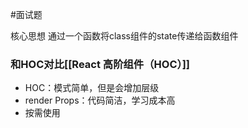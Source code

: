 #面试题 

核心思想
通过一个函数将class组件的state传递给函数组件


### 和HOC对比[[React 高阶组件（HOC）]]

- HOC：模式简单，但是会增加层级
- render Props：代码简洁，学习成本高
- 按需使用